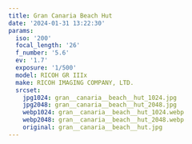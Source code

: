 ```yaml
---
title: Gran Canaria Beach Hut
date: '2024-01-31 13:22:30'
params:
  iso: '200'
  focal_length: '26'
  f_number: '5.6'
  ev: '1.7'
  exposure: '1/500'
  model: RICOH GR IIIx
  make: RICOH IMAGING COMPANY, LTD.
  srcset:
    jpg1024: gran__canaria__beach__hut_1024.jpg
    jpg2048: gran__canaria__beach__hut_2048.jpg
    webp1024: gran__canaria__beach__hut_1024.webp
    webp2048: gran__canaria__beach__hut_2048.webp
    original: gran__canaria__beach__hut.jpg
---
```

